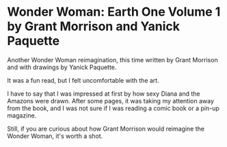 # Wonder Woman: Earth One Volume 1 by Grant Morrison and Yanick Paquette

Another Wonder Woman reimagination, this time written by Grant Morrison and with drawings by Yanick Paquette.

It was a fun read, but I felt uncomfortable with the art.

I have to say that I was impressed at first by how sexy Diana and the Amazons were drawn. After some pages, it was taking my attention away from the book, and I was not sure if I was reading a comic book or a pin-up magazine.

Still, if you are curious about how Grant Morrison would reimagine the Wonder Woman, it's worth a shot.

